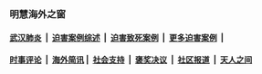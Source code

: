 
### 明慧海外之窗

####  [武汉肺炎](indexes/365.md?t=06130101) &nbsp;|&nbsp;  [迫害案例综述](indexes/328.md?t=06130101) &nbsp;|&nbsp; [迫害致死案例](indexes/277.md?t=06130101)  &nbsp;|&nbsp; [更多迫害案例](indexes/81.md?t=06130101)  &nbsp;|&nbsp; 
####  [时事评论](indexes/19.md?t=06130101) &nbsp;|&nbsp; [海外简讯](indexes/245.md?t=06130101)&nbsp;|&nbsp;  [社会支持](indexes/140.md?t=06130101) &nbsp;|&nbsp; [褒奖决议](indexes/282.md?t=06130101) &nbsp;|&nbsp; [社区报道](indexes/91.md?t=06130101)  &nbsp;|&nbsp; [天人之间](indexes/78.md?t=06130101) 

